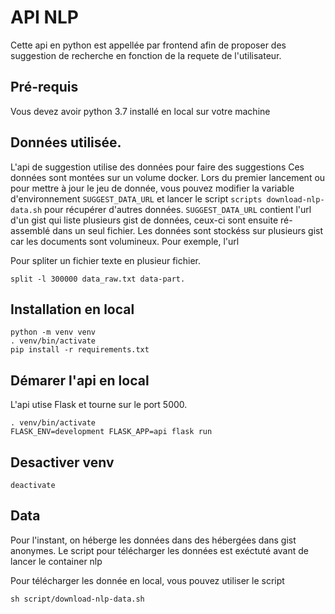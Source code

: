 # API NLP

Cette api en python est appellée par frontend afin de proposer des suggestion de recherche en fonction de la requete de l'utilisateur.

## Pré-requis

Vous devez avoir python 3.7 installé en local sur votre machine

## Données utilisée.

L'api de suggestion utilise des données pour faire des suggestions
Ces données sont montées sur un volume docker. Lors du premier lancement ou pour mettre à jour
le jeu de donnée, vous pouvez modifier la variable d'environnement `SUGGEST_DATA_URL` et
lancer le script `scripts download-nlp-data.sh` pour récupérer d'autres données.
`SUGGEST_DATA_URL` contient l'url d'un gist qui liste plusieurs gist de données,
ceux-ci sont ensuite ré-assemblé dans un seul fichier.
Les données sont stockéss sur plusieurs gist car les documents sont volumineux.
Pour exemple, l'url

Pour spliter un fichier texte en plusieur fichier.

```
split -l 300000 data_raw.txt data-part.
```

## Installation en local

```
python -m venv venv
. venv/bin/activate
pip install -r requirements.txt
```

## Démarer l'api en local

L'api utise Flask et tourne sur le port 5000.

```
. venv/bin/activate
FLASK_ENV=development FLASK_APP=api flask run
```

## Desactiver venv

```
deactivate
```

## Data

Pour l'instant, on héberge les données dans des hébergées dans gist anonymes. 
Le script pour télécharger les données est exéctuté avant de lancer le container nlp

Pour télécharger les donnée en local, vous pouvez utiliser le script
```
sh script/download-nlp-data.sh
```


